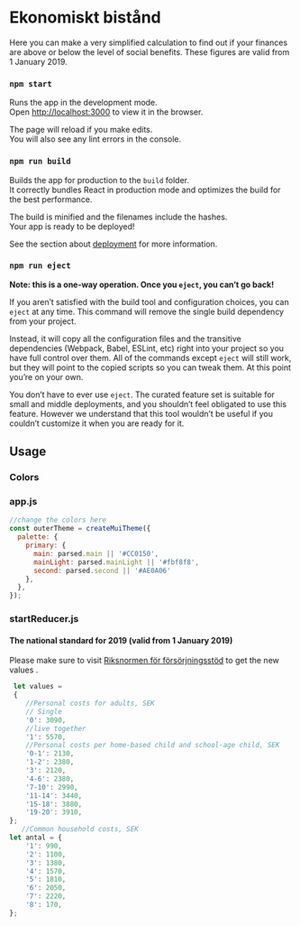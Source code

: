 # Ekonomiskt bistånd

Here you can make a very simplified calculation to find out if your finances are above or below the level of social benefits. These figures are valid from 1 January 2019.

### `npm start`

Runs the app in the development mode.<br>
Open [http://localhost:3000](http://localhost:3000) to view it in the browser.

The page will reload if you make edits.<br>
You will also see any lint errors in the console.


### `npm run build`

Builds the app for production to the `build` folder.<br>
It correctly bundles React in production mode and optimizes the build for the best performance.

The build is minified and the filenames include the hashes.<br>
Your app is ready to be deployed!

See the section about [deployment](https://facebook.github.io/create-react-app/docs/deployment) for more information.

### `npm run eject`

**Note: this is a one-way operation. Once you `eject`, you can’t go back!**

If you aren’t satisfied with the build tool and configuration choices, you can `eject` at any time. This command will remove the single build dependency from your project.

Instead, it will copy all the configuration files and the transitive dependencies (Webpack, Babel, ESLint, etc) right into your project so you have full control over them. All of the commands except `eject` will still work, but they will point to the copied scripts so you can tweak them. At this point you’re on your own.

You don’t have to ever use `eject`. The curated feature set is suitable for small and middle deployments, and you shouldn’t feel obligated to use this feature. However we understand that this tool wouldn’t be useful if you couldn’t customize it when you are ready for it.


## Usage
### Colors
### app.js
```javascript
//change the colors here 
const outerTheme = createMuiTheme({
  palette: {
    primary: {
      main: parsed.main || '#CC0150', 
      mainLight: parsed.mainLight || '#fbf8f8', 
      second: parsed.second || '#AE0A06'
    },
  },
});

```
### startReducer.js

#### The national standard for 2019 (valid from 1 January 2019)

Please make sure to visit [Riksnormen för försörjningsstöd](https://www.socialstyrelsen.se/stod-i-arbetet/ekonomiskt-bistand/riksnormen/) to get the new values .

```javascript
 let values = 
 {
    //Personal costs for adults, SEK
    // Single
    '0': 3090,
    //live together
    '1': 5570,
    //Personal costs per home-based child and school-age child, SEK
    '0-1': 2130,
    '1-2': 2380,
    '3': 2120,
    '4-6': 2380,
    '7-10': 2990,
    '11-14': 3440,
    '15-18': 3880,
    '19-20': 3910,
};
   //Common household costs, SEK
let antal = {
    '1': 990,
    '2': 1100,
    '3': 1380,
    '4': 1570,
    '5': 1810,
    '6': 2050,
    '7': 2220,
    '8': 170,
};
```

